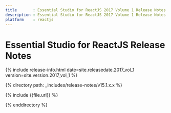 ```yaml
---
title 		: Essential Studio for ReactJS 2017 Volume 1 Release Notes
description : Essential Studio for ReactJS 2017 Volume 1 Release Notes
platform 	: reactjs
---
```


# Essential Studio for ReactJS Release Notes

{% include release-info.html date=site.releasedate.2017_vol_1 version=site.version.2017_vol_1 %} 

{% directory path: _includes/release-notes/v15.1.x.x %}

{% include {{file.url}} %}

{% enddirectory %}
